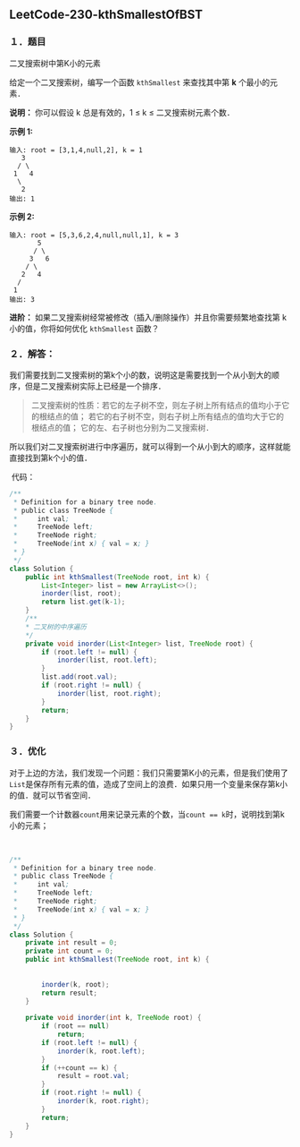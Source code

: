 ## LeetCode-230-kthSmallestOfBST

### １．题目

二叉搜索树中第K小的元素

给定一个二叉搜索树，编写一个函数 `kthSmallest` 来查找其中第 **k** 个最小的元素．

**说明：**
你可以假设 k 总是有效的，1 ≤ k ≤ 二叉搜索树元素个数．

**示例 1:**

```
输入: root = [3,1,4,null,2], k = 1
   3
  / \
 1   4
  \
   2
输出: 1
```

**示例 2:**

```
输入: root = [5,3,6,2,4,null,null,1], k = 3
       5
      / \
     3   6
    / \
   2   4
  /
 1
输出: 3
```

**进阶：**
如果二叉搜索树经常被修改（插入/删除操作）并且你需要频繁地查找第 k 小的值，你将如何优化 `kthSmallest` 函数？

### ２．解答：

​	我们需要找到二叉搜索树的第k个小的数，说明这是需要找到一个从小到大的顺序，但是二叉搜索树实际上已经是一个排序．

> 二叉搜索树的性质：若它的左子树不空，则左子树上所有结点的值均小于它的根结点的值； 若它的右子树不空，则右子树上所有结点的值均大于它的根结点的值； 它的左、右子树也分别为二叉搜索树．

​	所以我们对二叉搜索树进行中序遍历，就可以得到一个从小到大的顺序，这样就能直接找到第k个小的值．

​	代码：

```java
/**
 * Definition for a binary tree node.
 * public class TreeNode {
 *     int val;
 *     TreeNode left;
 *     TreeNode right;
 *     TreeNode(int x) { val = x; }
 * }
 */
class Solution {
    public int kthSmallest(TreeNode root, int k) {
        List<Integer> list = new ArrayList<>();
        inorder(list, root);
        return list.get(k-1);
    }
    /**
    * 二叉树的中序遍历
    */
    private void inorder(List<Integer> list, TreeNode root) {
        if (root.left != null) {
            inorder(list, root.left);
        }
        list.add(root.val);
        if (root.right != null) {
            inorder(list, root.right);
        }
        return;
    }
}
```

### ３．优化

​	对于上边的方法，我们发现一个问题：我们只需要第K小的元素，但是我们使用了`List`是保存所有元素的值，造成了空间上的浪费．如果只用一个变量来保存第k小的值．就可以节省空间．

​	我们需要一个计数器`count`用来记录元素的个数，当`count == k`时，说明找到第k小的元素；

​	

```java
/**
 * Definition for a binary tree node.
 * public class TreeNode {
 *     int val;
 *     TreeNode left;
 *     TreeNode right;
 *     TreeNode(int x) { val = x; }
 * }
 */
class Solution {
    private int result = 0;
    private int count = 0;
    public int kthSmallest(TreeNode root, int k) {
        
        
        inorder(k, root);
        return result;
    }
    
    private void inorder(int k, TreeNode root) {
        if (root == null)
            return;
        if (root.left != null) {
            inorder(k, root.left);
        }
        if (++count == k) {
            result = root.val;
        }
        if (root.right != null) {
            inorder(k, root.right);
        }
        return;
    }
}
```

